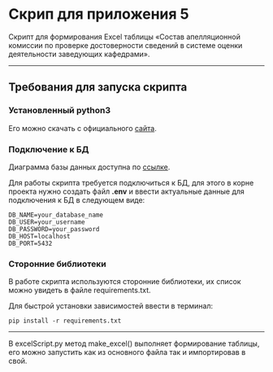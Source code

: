 # Скрип для приложения 5

Скрипт для формирования Excel таблицы «Состав апелляционной комиссии по проверке достоверности сведений в системе оценки деятельности заведующих кафедрами».

---

## Требования для запуска скрипта

### Установленный python3

Его можно скачать с официального [сайта](https://www.python.org/downloads/).

### Подключение к БД

Диаграмма базы данных доступна по [ссылке](https://app.diagrams.net/#G1ZQoncETjqmug6cdLUAzpHt-bz4hGX0_h#%7B%22pageId%22%3A%22jUvzhdZfu6s5Q0PVnzj6%22%7D).

Для работы скрипта требуется подключиться к БД, для этого в корне проекта нужно создать файл **.env** и ввести актуальные данные для подключения к БД в следующем виде:

```
DB_NAME=your_database_name
DB_USER=your_username
DB_PASSWORD=your_password
DB_HOST=localhost
DB_PORT=5432
```

### Сторонние библиотеки

В работе скрипта используются сторонние библиотеки, их список можно увидеть в файле requirements.txt.

Для быстрой установки зависимостей ввести в терминал:
```
pip install -r requirements.txt
```

---

В excelScript.py метод make_excel() выполняет формирование таблицы, его можно запустить как из основного файла так и импортировав в свой.

